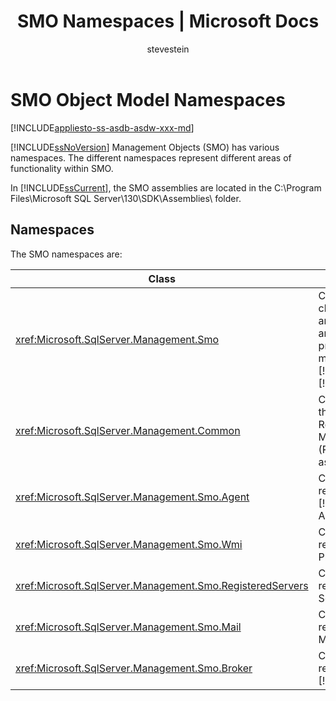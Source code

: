 ﻿---
title: "SMO Namespaces | Microsoft Docs"
ms.custom: ""
ms.date: "08/02/2016"
ms.prod: sql
ms.prod_service: "database-engine"
ms.component: "smo"
ms.reviewer: ""
ms.suite: "sql"
ms.technology: 

ms.tgt_pltfrm: ""
ms.topic: "reference"
helpviewer_keywords: 
  - "object models [SMO]"
  - "SMO [SQL Server], namespaces"
  - "namespaces [SMO]"
  - "SQL Server Management Objects, namespaces"
ms.assetid: 7bfabe4d-9f4c-4bc9-b998-93bd2b50ee8a
caps.latest.revision: 39
author: "stevestein"
ms.author: "sstein"
manager: craigg
monikerRange: "= azuresqldb-current || = azure-sqldw-latest || >= sql-server-2016 || = sqlallproducts-allversions"
---
# SMO Object Model Namespaces
[!INCLUDE[appliesto-ss-asdb-asdw-xxx-md](../../includes/appliesto-ss-asdb-asdw-xxx-md.md)]

  [!INCLUDE[ssNoVersion](../../includes/ssnoversion-md.md)] Management Objects (SMO) has various namespaces. The different namespaces represent different areas of functionality within SMO.  
  
 In [!INCLUDE[ssCurrent](../../includes/sscurrent-md.md)], the SMO assemblies are located in the C:\Program Files\Microsoft SQL Server\130\SDK\Assemblies\ folder.  
  
## Namespaces  
 The SMO namespaces are:  
  
|Class|Function|  
|-----------|--------------|  
|<xref:Microsoft.SqlServer.Management.Smo>|Contains instance classes, utility classes, and enumerations that are used to programmatically manipulate [!INCLUDE[msCoName](../../includes/msconame-md.md)][!INCLUDE[ssNoVersion](../../includes/ssnoversion-md.md)].|  
|<xref:Microsoft.SqlServer.Management.Common>|Contains the classes that are common to Replication Management Objects (RMO) and SMO, such as connection classes.|  
|<xref:Microsoft.SqlServer.Management.Smo.Agent>|Contains classes that represent the [!INCLUDE[ssNoVersion](../../includes/ssnoversion-md.md)] Agent.|  
|<xref:Microsoft.SqlServer.Management.Smo.Wmi>|Contains classes that represent the WMI Provider.|  
|<xref:Microsoft.SqlServer.Management.Smo.RegisteredServers>|Contains classes that represent Registered Server.|  
|<xref:Microsoft.SqlServer.Management.Smo.Mail>|Contains classes that represent Database Mail.|  
|<xref:Microsoft.SqlServer.Management.Smo.Broker>|Contains classes that represent the [!INCLUDE[ssSB](../../includes/sssb-md.md)].|  
  
  
